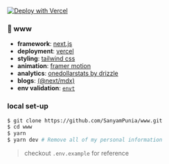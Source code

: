 [![Deploy with Vercel](https://vercel.com/button)](https://vercel.com/new/clone?repository-url=https%3A%2F%2Fgithub.com%2FSanyamPunia%2Fwww)

### 👋 www

- **framework**: [next.js](https://nextjs.org/)
- **deployment**: [vercel](https://vercel.com)
- **styling**: [tailwind css](https://tailwindcss.com)
- **animation**: [framer motion](https://motion.dev/)
- **analytics**: [onedollarstats by drizzle](https://onedollarstats.com/)
- **blogs**: [(@next/mdx)](https://www.npmjs.com/package/@next/mdx)
- **env validation**: [`envt`](npmjs.com/package/envt)

### local set-up

```bash
$ git clone https://github.com/SanyamPunia/www.git
$ cd www
$ yarn
$ yarn dev # Remove all of my personal information
```

> checkout `.env.example` for reference
